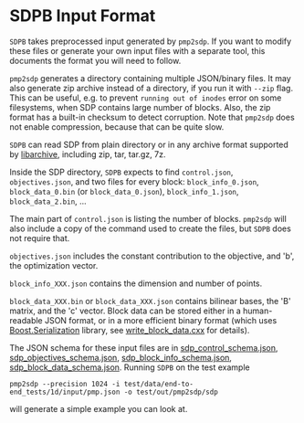 # SDPB Input Format

`SDPB` takes preprocessed input generated by `pmp2sdp`.
If you want to modify these files or generate your own input files
with a separate tool, this documents the format you will need to follow.

`pmp2sdp` generates a directory containing multiple
JSON/binary files.
It may also generate zip archive instead of a directory, if you run it with `--zip` flag. This can be useful,
e.g. to prevent `running out of inodes` error on some filesystems, when SDP contains large number of blocks. Also, the
zip format has a built-in checksum to detect corruption. Note that `pmp2sdp` does not enable compression, because that
can be quite slow.

`SDPB` can read SDP from plain directory or in any archive format supported
by [libarchive](https://github.com/libarchive/libarchive/wiki/LibarchiveFormats), including zip, tar, tar.gz, 7z.

Inside the SDP directory, `SDPB` expects to find `control.json`,
`objectives.json`, and two files for every block: `block_info_0.json`, `block_data_0.bin` (or `block_data_0.json`),
`block_info_1.json`, `block_data_2.bin`, ...

The main part of `control.json` is listing the number of blocks.
`pmp2sdp` will also include a copy of the command used
to create the files, but `SDPB` does not require that.

`objectives.json` includes the constant contribution to the objective,
and 'b', the optimization vector.

`block_info_XXX.json` contains the dimension and number of points.

`block_data_XXX.bin` or `block_data_XXX.json` contains bilinear
bases, the 'B' matrix, and the 'c' vector.
Block data can be stored either in a human-readable JSON format, or in a more efficient binary format (which
uses [Boost.Serialization](http://boost.org/libs/serialization) library,
see [write_block_data.cxx](../src/pmp2sdp/write_block_data.cxx) for details).


The JSON schema for these input files are in
[sdp_control_schema.json](json_schema/sdp_control_schema.json),
[sdp_objectives_schema.json](json_schema/sdp_objectives_schema.json),
[sdp_block_info_schema.json](json_schema/sdp_block_info_schema.json),
[sdp_block_data_schema.json](json_schema/sdp_block_data_schema.json). Running `SDPB` on the
test example

    pmp2sdp --precision 1024 -i test/data/end-to-end_tests/1d/input/pmp.json -o test/out/pmp2sdp/sdp
    
will generate a simple example you can look at.

